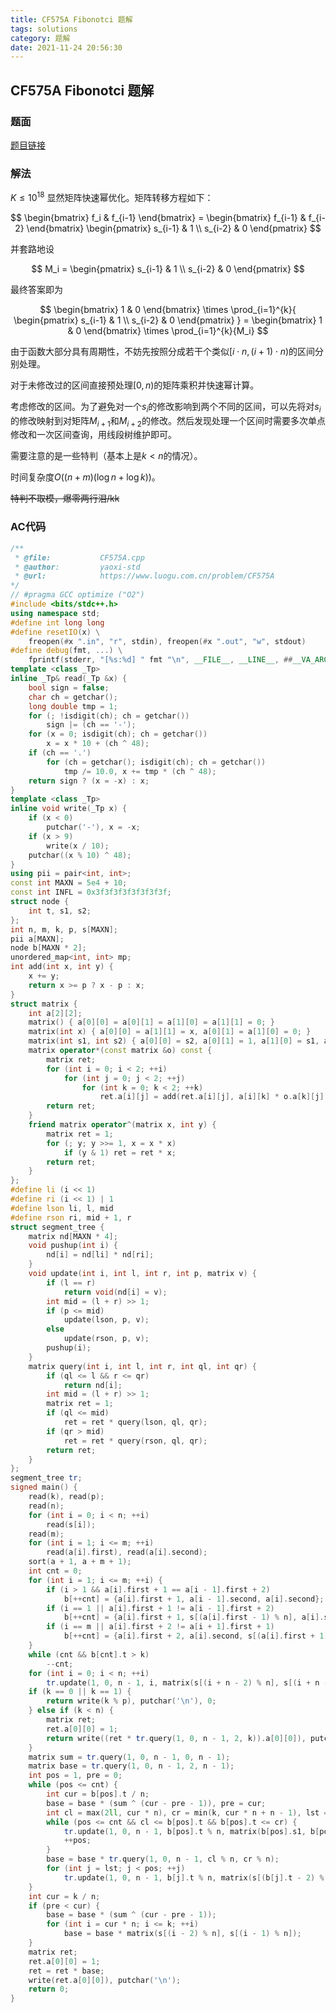 ```yaml
---
title: CF575A Fibonotci 题解
tags: solutions
category: 题解
date: 2021-11-24 20:56:30
---
```


## CF575A Fibonotci 题解
<!-- more -->

### 题面

[题目链接](https://www.luogu.com.cn/problem/CF575A)

### 解法

$K \le 10^{18}$ 显然矩阵快速幂优化。矩阵转移方程如下：

$$
    \begin{bmatrix}
        f_i & f_{i-1}
    \end{bmatrix}
    =
    \begin{bmatrix}
        f_{i-1} & f_{i-2}
    \end{bmatrix}
    \begin{pmatrix}
        s_{i-1} & 1 \\
        s_{i-2} & 0
    \end{pmatrix}
$$

并套路地设

$$
    M_i =
    \begin{pmatrix}
        s_{i-1} & 1 \\
        s_{i-2} & 0
    \end{pmatrix}
$$

最终答案即为

$$
    \begin{bmatrix}
        1 & 0
    \end{bmatrix}
    \times
    \prod_{i=1}^{k}{
        \begin{pmatrix}
            s_{i-1} & 1 \\
            s_{i-2} & 0
        \end{pmatrix}
    }
    =
    \begin{bmatrix}
        1 & 0
    \end{bmatrix}
    \times
    \prod_{i=1}^{k}{M_i}
$$

由于函数大部分具有周期性，不妨先按照分成若干个类似$[i\cdot n, (i+1)\cdot n)$的区间分别处理。

对于未修改过的区间直接预处理$[0,n)$的矩阵乘积并快速幂计算。

考虑修改的区间。为了避免对一个$s_i$的修改影响到两个不同的区间，可以先将对$s_i$的修改映射到对矩阵$M_{i+1}$和$M_{i+2}$的修改。然后发现处理一个区间时需要多次单点修改和一次区间查询，用线段树维护即可。

需要注意的是一些特判（基本上是$k \lt n$的情况）。

时间复杂度$O((n + m) (\log{n} + \log{k}))$。

~~特判不取模，爆零两行泪/kk~~

### AC代码

```cpp
/**
 * @file:           CF575A.cpp
 * @author:         yaoxi-std
 * @url:            https://www.luogu.com.cn/problem/CF575A
*/
// #pragma GCC optimize ("O2")
#include <bits/stdc++.h>
using namespace std;
#define int long long
#define resetIO(x) \
    freopen(#x ".in", "r", stdin), freopen(#x ".out", "w", stdout)
#define debug(fmt, ...) \
    fprintf(stderr, "[%s:%d] " fmt "\n", __FILE__, __LINE__, ##__VA_ARGS__)
template <class _Tp>
inline _Tp& read(_Tp &x) {
    bool sign = false;
    char ch = getchar();
    long double tmp = 1;
    for (; !isdigit(ch); ch = getchar())
        sign |= (ch == '-');
    for (x = 0; isdigit(ch); ch = getchar())
        x = x * 10 + (ch ^ 48);
    if (ch == '.')
        for (ch = getchar(); isdigit(ch); ch = getchar())
            tmp /= 10.0, x += tmp * (ch ^ 48);
    return sign ? (x = -x) : x;
}
template <class _Tp>
inline void write(_Tp x) {
    if (x < 0)
        putchar('-'), x = -x;
    if (x > 9)
        write(x / 10);
    putchar((x % 10) ^ 48);
}
using pii = pair<int, int>;
const int MAXN = 5e4 + 10;
const int INFL = 0x3f3f3f3f3f3f3f3f;
struct node {
    int t, s1, s2;
};
int n, m, k, p, s[MAXN];
pii a[MAXN];
node b[MAXN * 2];
unordered_map<int, int> mp;
int add(int x, int y) {
    x += y;
    return x >= p ? x - p : x;
}
struct matrix {
    int a[2][2];
    matrix() { a[0][0] = a[0][1] = a[1][0] = a[1][1] = 0; }
    matrix(int x) { a[0][0] = a[1][1] = x, a[0][1] = a[1][0] = 0; }
    matrix(int s1, int s2) { a[0][0] = s2, a[0][1] = 1, a[1][0] = s1, a[1][1] = 0; }
    matrix operator*(const matrix &o) const {
        matrix ret;
        for (int i = 0; i < 2; ++i)
            for (int j = 0; j < 2; ++j)
                for (int k = 0; k < 2; ++k)
                    ret.a[i][j] = add(ret.a[i][j], a[i][k] * o.a[k][j] % p);
        return ret;
    }
    friend matrix operator^(matrix x, int y) {
        matrix ret = 1;
        for (; y; y >>= 1, x = x * x)
            if (y & 1) ret = ret * x;
        return ret;
    }
};
#define li (i << 1)
#define ri (i << 1) | 1
#define lson li, l, mid
#define rson ri, mid + 1, r
struct segment_tree {
    matrix nd[MAXN * 4];
    void pushup(int i) {
        nd[i] = nd[li] * nd[ri];
    }
    void update(int i, int l, int r, int p, matrix v) {
        if (l == r)
            return void(nd[i] = v);
        int mid = (l + r) >> 1;
        if (p <= mid)
            update(lson, p, v);
        else
            update(rson, p, v);
        pushup(i);
    }
    matrix query(int i, int l, int r, int ql, int qr) {
        if (ql <= l && r <= qr)
            return nd[i];
        int mid = (l + r) >> 1;
        matrix ret = 1;
        if (ql <= mid)
            ret = ret * query(lson, ql, qr);
        if (qr > mid)
            ret = ret * query(rson, ql, qr);
        return ret;
    }
};
segment_tree tr;
signed main() {
    read(k), read(p);
    read(n);
    for (int i = 0; i < n; ++i)
        read(s[i]);
    read(m);
    for (int i = 1; i <= m; ++i)
        read(a[i].first), read(a[i].second);
    sort(a + 1, a + m + 1);
    int cnt = 0;
    for (int i = 1; i <= m; ++i) {
        if (i > 1 && a[i].first + 1 == a[i - 1].first + 2)
            b[++cnt] = {a[i].first + 1, a[i - 1].second, a[i].second};
        if (i == 1 || a[i].first + 1 != a[i - 1].first + 2)
            b[++cnt] = {a[i].first + 1, s[(a[i].first - 1) % n], a[i].second};
        if (i == m || a[i].first + 2 != a[i + 1].first + 1)
            b[++cnt] = {a[i].first + 2, a[i].second, s[(a[i].first + 1) % n]};
    }
    while (cnt && b[cnt].t > k)
        --cnt;
    for (int i = 0; i < n; ++i)
        tr.update(1, 0, n - 1, i, matrix(s[(i + n - 2) % n], s[(i + n - 1) % n]));
    if (k == 0 || k == 1) {
        return write(k % p), putchar('\n'), 0;
    } else if (k < n) {
        matrix ret;
        ret.a[0][0] = 1;
        return write((ret * tr.query(1, 0, n - 1, 2, k)).a[0][0]), putchar('\0'), 0;
    }
    matrix sum = tr.query(1, 0, n - 1, 0, n - 1);
    matrix base = tr.query(1, 0, n - 1, 2, n - 1);
    int pos = 1, pre = 0;
    while (pos <= cnt) {
        int cur = b[pos].t / n;
        base = base * (sum ^ (cur - pre - 1)), pre = cur;
        int cl = max(2ll, cur * n), cr = min(k, cur * n + n - 1), lst = pos;
        while (pos <= cnt && cl <= b[pos].t && b[pos].t <= cr) {
            tr.update(1, 0, n - 1, b[pos].t % n, matrix(b[pos].s1, b[pos].s2));
            ++pos;
        }
        base = base * tr.query(1, 0, n - 1, cl % n, cr % n);
        for (int j = lst; j < pos; ++j)
            tr.update(1, 0, n - 1, b[j].t % n, matrix(s[(b[j].t - 2) % n], s[(b[j].t - 1) % n]));
    }
    int cur = k / n;
    if (pre < cur) {
        base = base * (sum ^ (cur - pre - 1));
        for (int i = cur * n; i <= k; ++i)
            base = base * matrix(s[(i - 2) % n], s[(i - 1) % n]);
    }
    matrix ret;
    ret.a[0][0] = 1;
    ret = ret * base;
    write(ret.a[0][0]), putchar('\n');
    return 0;
}
```